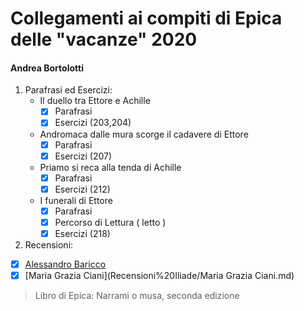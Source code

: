 # Collegamenti ai compiti di Epica delle "vacanze" 2020
#### Andrea Bortolotti
1. Parafrasi ed Esercizi: 
    * Il duello tra Ettore e Achille
      - [x] Parafrasi
      - [x] Esercizi (203,204)
    * Andromaca dalle mura scorge il cadavere di Ettore
      - [x] Parafrasi
      - [x] Esercizi (207)
    * Priamo si reca alla tenda di Achille
      - [x] Parafrasi
      - [x] Esercizi (212)
    * I funerali di Ettore
      - [x] Parafrasi
      - [x] Percorso di Lettura ( letto )
      - [x] Esercizi (218)
2. Recensioni:
 * [x] [Alessandro Baricco](Recensioni%20Iliade/Baricco.md)
 * [x] [Maria Grazia Ciani](Recensioni%20Iliade/Maria Grazia Ciani.md)

> Libro di Epica: Narrami o musa, seconda edizione

